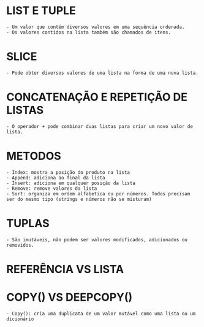 # LIST E TUPLE #
    - Um valor que contém diversos valores em uma sequência ordenada.
    - Os valores contidos na lista também são chamados de itens.

# SLICE #
    - Pode obter diversos valores de uma lista na forma de uma nova lista.

# CONCATENAÇÃO E REPETIÇÃO DE LISTAS #
    - O operador + pode combinar duas listas para criar um novo valor de lista.

# METODOS #
    - Index: mostra a posição do produto na lista
    - Append: adiciona ao final da lista
    - Insert: adiciona em qualquer posição da lista
    - Remove: remove valores da lista
    - Sort: organiza em ordem alfabetica ou por números. Todos precisam ser do mesmo tipo (strings e números não se misturam)

# TUPLAS #
    - São imutáveis, não podem ser valores modificados, adicionados ou removidos.

# REFERÊNCIA VS LISTA #

# COPY() VS DEEPCOPY() #
    - Copy(): cria uma duplicata de um valor mutável como uma lista ou um dicionário